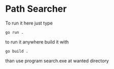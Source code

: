 # Path Searcher

To run it here just type 
```
go run .
```

to run it anywhere build it with

```
go build . 
```

than use program search.exe at wanted directory